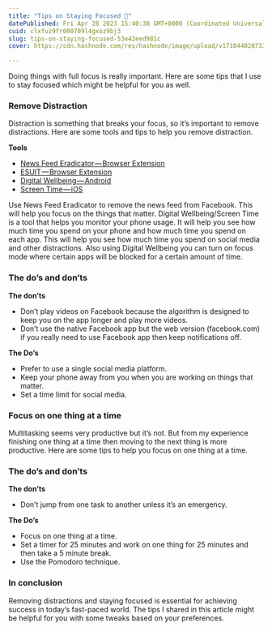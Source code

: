 ```yaml
---
title: "Tips on Staying Focused 🧘"
datePublished: Fri Apr 28 2023 15:40:38 GMT+0000 (Coordinated Universal Time)
cuid: clxfuz9fr000709l4gxoz9bj3
slug: tips-on-staying-focused-53e42eed981c
cover: https://cdn.hashnode.com/res/hashnode/image/upload/v1718440287335/19c9c88f-2747-4ad7-92c8-accd51ce9a50.png

---
```


Doing things with full focus is really important. Here are some tips that I use to stay focused which might be helpful for you as well.

### Remove Distraction

Distraction is something that breaks your focus, so it’s important to remove distractions. Here are some tools and tips to help you remove distraction.

**Tools**

*   [News Feed Eradicator — Browser Extension](https://chrome.google.com/webstore/detail/news-feed-eradicator/fjcldmjmjhkklehbacihaiopjklihlgg?hl=en)
*   [ESUIT — Browser Extension](https://chromewebstore.google.com/detail/esuit-ad-blocker-for-face/jkbklfkombochacjoeagggbiohipcbaj)
*   [Digital Wellbeing — Android](https://play.google.com/store/apps/details?id=com.google.android.apps.wellbeing&hl=en&gl=US&pli=1)
*   [Screen Time — iOS](https://apps.apple.com/us/app/screen-time/id1232823066)

Use News Feed Eradicator to remove the news feed from Facebook. This will help you focus on the things that matter. Digital Wellbeing/Screen Time is a tool that helps you monitor your phone usage. It will help you see how much time you spend on your phone and how much time you spend on each app. This will help you see how much time you spend on social media and other distractions. Also using Digital Wellbeing you can turn on focus mode where certain apps will be blocked for a certain amount of time.

### **The do’s and don’ts**

**The don’ts**

*   Don’t play videos on Facebook because the algorithm is designed to keep you on the app longer and play more videos.
*   Don’t use the native Facebook app but the web version (facebook.com) if you really need to use Facebook app then keep notifications off.

**The Do’s**

*   Prefer to use a single social media platform.
*   Keep your phone away from you when you are working on things that matter.
*   Set a time limit for social media.

### Focus on one thing at a time

Multitasking seems very productive but it’s not. But from my experience finishing one thing at a time then moving to the next thing is more productive. Here are some tips to help you focus on one thing at a time.

### The do’s and don’ts

**The don’ts**

*   Don’t jump from one task to another unless it’s an emergency.

**The Do’s**

*   Focus on one thing at a time.
*   Set a timer for 25 minutes and work on one thing for 25 minutes and then take a 5 minute break.
*   Use the Pomodoro technique.

### In conclusion

Removing distractions and staying focused is essential for achieving success in today’s fast-paced world. The tips I shared in this article might be helpful for you with some tweaks based on your preferences.